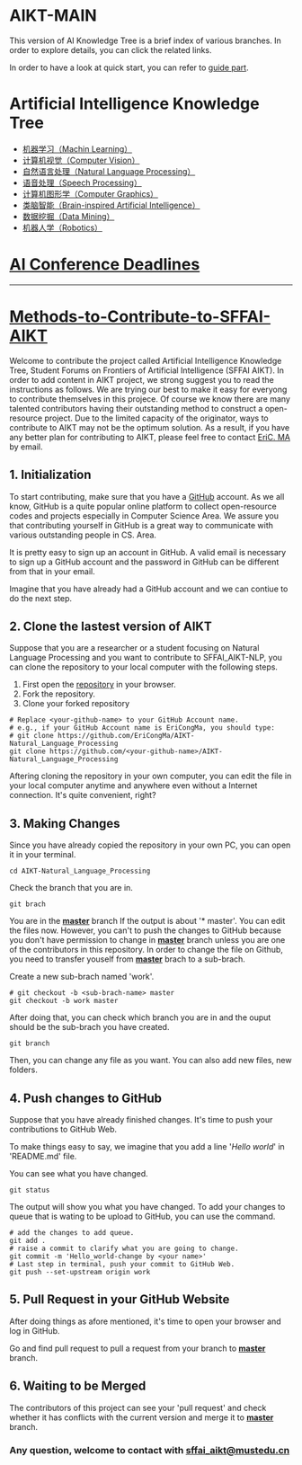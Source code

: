 # AIKT-MAIN
This version of AI Knowledge Tree is a brief index of various branches. In order to explore details, you can click the related links. 

In order to have a look at quick start, you can refer to [guide part](#Methods-to-Contribute-to-SFFAI-AIKT).



# Artificial Intelligence Knowledge Tree

- [机器学习（Machin Learning）](https://github.com/SFFAI-AIKT/AIKT-Machine_Learning)
- [计算机视觉（Computer Vision）](https://github.com/SFFAI-AIKT/AIKT-Computer_Vision)
- [自然语言处理（Natural Language Processing）](https://github.com/SFFAI-AIKT/AIKT-Natural_Language_Processing)
- [语音处理（Speech Processing）](https://github.com/SFFAI-AIKT/AIKT-Speech_Processing)
- [计算机图形学（Computer Graphics）](https://github.com/SFFAI-AIKT/AIKT-Computer_Graphics)
- [类脑智能（Brain-inspired Artificial Intelligence）](https://github.com/SFFAI-AIKT/AIKT-Brain-inspired_Artificial_Intelligence)
- [数据挖掘（Data Mining）](https://github.com/SFFAI-AIKT/AIKT-Data_Mining)
- [机器人学（Robotics）](https://github.com/SFFAI-AIKT/AIKT-Robotics)



# [AI Conference Deadlines](https://aideadlin.es/?sub=ML,CV,NLP,RO,SP,DM)



---

# [Methods-to-Contribute-to-SFFAI-AIKT](https://github.com/EriCongMa/Publications-of-EriC.MA/blob/master/Blog_Articles/Methods_to_Contribute_SFFAI_AIKT.pdf)

Welcome to contribute the project called Artificial Intelligence Knowledge Tree, Student Forums on Frontiers of Artificial Intelligence (SFFAI AIKT). In order to add content in AIKT project, we strong suggest you to read the instructions as follows. We are trying our best to make it easy for everyong to contribute themselves in this projece. Of course we know there are many talented contributors having their outstanding method to construct a open-resource project. Due to the limited capacity of the originator, ways to contribute to AIKT may not be the optimum solution. As a result, if you have any better plan for contributing to AIKT, please feel free to contact [EriC. MA](mailto:cong.ma@nlpr.ia.ac.cn) by email.

## 1. Initialization

To start contributing, make sure that you have a [GitHub](https://github.com/) account. As we all know, GitHub is a quite popular online platform to collect open-resource codes and projects especially in Computer Science Area. We assure you that contributing yourself in GitHub is a great way to communicate with various outstanding people in CS. Area.

It is pretty easy to sign up an account in GitHub. A valid email is necessary to sign up a GitHub account and the password in GitHub can be different from that in your email.

Imagine that you have already had a GitHub account and we can contiue to do the next step.



## 2. Clone the lastest version of AIKT

Suppose that you are a researcher or a student focusing on Natural Language Processing and you want to contribute to SFFAI_AIKT-NLP, you can clone the repository to your local computer with the following steps.

1. First open the [repository](<https://github.com/SFFAI-AIKT/AIKT-Natural_Language_Processing>) in your browser.
2. Fork the repository.
3. Clone your forked repository

```shell
# Replace <your-github-name> to your GitHub Account name.
# e.g., if your GitHub Account name is EriCongMa, you should type:
# git clone https://github.com/EriCongMa/AIKT-Natural_Language_Processing
git clone https://github.com/<your-github-name>/AIKT-Natural_Language_Processing
```

Aftering cloning the repository in your own computer, you can edit the file in your local computer anytime and anywhere even without a Internet connection. It's quite convenient, right?



## 3. Making Changes

Since you have already copied the repository in your own PC, you can open it in your terminal.

```shell
cd AIKT-Natural_Language_Processing
```

Check the branch that you are in.

```shell
git brach
```

You are in the **<u>master</u>** branch If the output is about '* master'. You can edit the files now. However, you can't to push the changes to GitHub because you don't have permission to change in **<u>master</u>** branch unless you are one of the contributors in this repository. In order to change the file on Github, you need to transfer youself from **<u>master</u>** brach to a sub-brach.

Create a new sub-brach named 'work'.

```shell
# git checkout -b <sub-brach-name> master
git checkout -b work master
```

After doing that, you can check which branch you are in and the ouput should be the sub-brach you have created.

```shell
git branch
```

Then, you can change any file as you want. You can also add new files, new folders. 



## 4. Push changes to GitHub

Suppose that you have already finished changes. It's time to push your contributions to GitHub Web.

To make things easy to say, we imagine that you add a line '*Hello world*' in 'README.md' file.

You can see what you have changed.

```shell
git status
```

The output will show you what you have changed. To add your changes to queue that is wating to be upload to GitHub, you can use the command.

```shell
# add the changes to add queue.
git add .
# raise a commit to clarify what you are going to change.
git commit -m 'Hello_world-change by <your name>'
# Last step in terminal, push your commit to GitHub Web.
git push --set-upstream origin work
```



## 5. Pull Request in your GitHub Website

After doing things as afore mentioned, it's time to open your browser and log in GitHub.

Go and find pull request to pull a request from your branch to **<u>master</u>** branch.



## 6. Waiting to be Merged

The contributors of this project can see your 'pull request' and check whether it has conflicts with the current version and merge it to **<u>master</u>** branch.



### Any question, welcome to contact with sffai_aikt@mustedu.cn